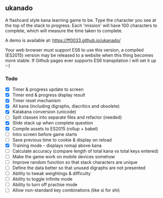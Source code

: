 ## ukanado

A flashcard style kana learning game to be. Type the character you see at the top of the stack to progress. Each 'mission' will have 100 characters to complete, which will measure the time taken to complete.

A demo is available at:
https://ff0033.github.io/ukanado/

Your web browser must support ES6 to use this version, a compiled (ES2015) version may be released to a website when this thing becomes more stable. If Github pages ever supports ES6 transpilation I will set it up :-)

### Todo
- [x] Timer & progress update to screen
- [x] Timer end & progress display result
- [x] Timer reset mechanism
- [x] All kana (including digraphs, diacritics and obsolete)
- [x] Katakana conversion (unicode)
- [ ] Split classes into separate files and refactor (needed)
- [x] Slide stack up when complete question
- [x] Compile assets to ES2015 (rollup + babel)
- [ ] Intro screen before game starts
- [ ] Save previous time to cookie & display on reload
- [x] Training mode - displays romaji above kana
- [ ] Calculate accuracy (compare length of total kana vs total keys entered)
- [ ] Make the game work on mobile devices somehow
- [ ] Improve random function so that stack characters are unique
- [ ] Define the data better so that unused digraphs are not presented
- [ ] Ability to tweak weightings & difficulty
- [ ] Ability to toggle infinite mode
- [ ] Ability to turn off practise mode
- [ ] Allow non-standard key combinations (like si for shi)